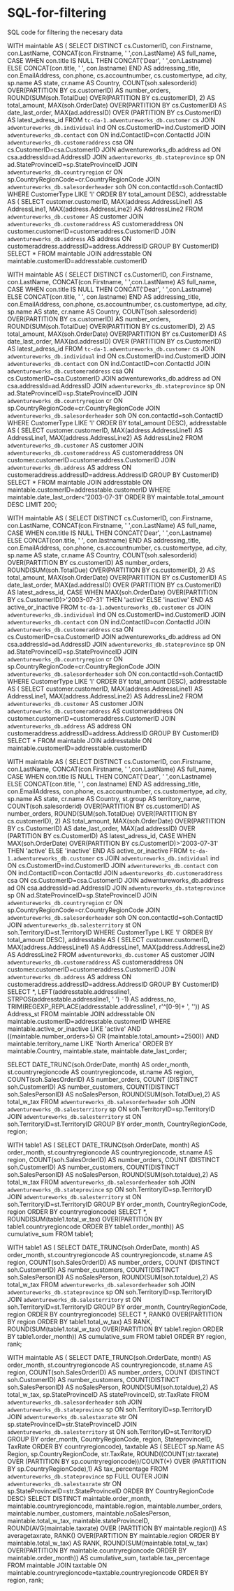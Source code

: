 # SQL-for-filtering
SQL code for filtering the necesary data


WITH
  maintable AS (
  SELECT
    DISTINCT cs.CustomerID,
    con.Firstname,
    con.LastName,
    CONCAT(con.Firstname, ' ',con.LastName) AS full_name,
    CASE
      WHEN con.title IS NULL THEN CONCAT('Dear', ' ',con.Lastname)
    ELSE
    CONCAT(con.title, ' ', con.lastname)
  END
    AS addressing_title,
    con.EmailAddress,
    con.phone,
    cs.accountnumber,
    cs.customertype,
    ad.city,
    sp.name AS state,
    cr.name AS Country,
    COUNT(soh.salesorderid) OVER(PARTITION BY cs.customerID) AS number_orders,
    ROUND(SUM(soh.TotalDue) OVER(PARTITION BY cs.customerID), 2) AS total_amount,
    MAX(soh.OrderDate) OVER(PARTITION BY cs.CustomerID) AS date_last_order,
    MAX(ad.addressID) OVER (PARTITION BY cs.CustomerID) AS latest_adress_id
  FROM
    `tc-da-1.adwentureworks_db.customer` cs
  JOIN
    `adwentureworks_db.individual` ind
  ON
    cs.CustomerID=ind.CustomerID
  JOIN
    `adwentureworks_db.contact` con
  ON
    ind.ContactID=con.ContactId
  JOIN
    `adwentureworks_db.customeraddress` csa
  ON
    cs.CustomerID=csa.CustomerID
  JOIN
    adwentureworks_db.address ad
  ON
    csa.addressId=ad.AddressID
  JOIN
    `adwentureworks_db.stateprovince` sp
  ON
    ad.StateProvinceID=sp.StateProvinceID
  JOIN
    `adwentureworks_db.countryregion` cr
  ON
    sp.CountryRegionCode=cr.CountryRegionCode
  JOIN
    `adwentureworks_db.salesorderheader` soh
  ON
    con.contactId=soh.ContactID
  WHERE
    CustomerType LIKE 'I'
  ORDER BY
    total_amount DESC),
  addresstable AS (
  SELECT
    customer.customerID,
    MAX(address.AddressLine1) AS AddressLine1,
    MAX(address.AddressLine2) AS AddressLine2
  FROM
    `adwentureworks_db.customer` AS customer
  JOIN
    `adwentureworks_db.customeraddress` AS customeraddress
  ON
    customer.customerID=customeraddress.CustomerID
  JOIN
    `adwentureworks_db.address` AS address
  ON
    customeraddress.addressID=address.AddressID
  GROUP BY
    CustomerID)
SELECT
  *
FROM
  maintable
JOIN
  addresstable
ON
  maintable.customerID=addresstable.customerID






WITH
  maintable AS (
  SELECT
    DISTINCT cs.CustomerID,
    con.Firstname,
    con.LastName,
    CONCAT(con.Firstname, ' ',con.LastName) AS full_name,
    CASE
      WHEN con.title IS NULL THEN CONCAT('Dear', ' ',con.Lastname)
    ELSE
    CONCAT(con.title, ' ', con.lastname)
  END
    AS addressing_title,
    con.EmailAddress,
    con.phone,
    cs.accountnumber,
    cs.customertype,
    ad.city,
    sp.name AS state,
    cr.name AS Country,
    COUNT(soh.salesorderid) OVER(PARTITION BY cs.customerID) AS number_orders,
    ROUND(SUM(soh.TotalDue) OVER(PARTITION BY cs.customerID), 2) AS total_amount,
    MAX(soh.OrderDate) OVER(PARTITION BY cs.CustomerID) AS date_last_order,
    MAX(ad.addressID) OVER (PARTITION BY cs.CustomerID) AS latest_adress_id
  FROM
    `tc-da-1.adwentureworks_db.customer` cs
  JOIN
    `adwentureworks_db.individual` ind
  ON
    cs.CustomerID=ind.CustomerID
  JOIN
    `adwentureworks_db.contact` con
  ON
    ind.ContactID=con.ContactId
  JOIN
    `adwentureworks_db.customeraddress` csa
  ON
    cs.CustomerID=csa.CustomerID
  JOIN
    adwentureworks_db.address ad
  ON
    csa.addressId=ad.AddressID
  JOIN
    `adwentureworks_db.stateprovince` sp
  ON
    ad.StateProvinceID=sp.StateProvinceID
  JOIN
    `adwentureworks_db.countryregion` cr
  ON
    sp.CountryRegionCode=cr.CountryRegionCode
  JOIN
    `adwentureworks_db.salesorderheader` soh
  ON
    con.contactId=soh.ContactID
  WHERE
    CustomerType LIKE 'I'
  ORDER BY
    total_amount DESC),
  addresstable AS (
  SELECT
    customer.customerID,
    MAX(address.AddressLine1) AS AddressLine1,
    MAX(address.AddressLine2) AS AddressLine2
  FROM
    `adwentureworks_db.customer` AS customer
  JOIN
    `adwentureworks_db.customeraddress` AS customeraddress
  ON
    customer.customerID=customeraddress.CustomerID
  JOIN
    `adwentureworks_db.address` AS address
  ON
    customeraddress.addressID=address.AddressID
  GROUP BY
    CustomerID)
SELECT
  *
FROM
  maintable
JOIN
  addresstable
ON
  maintable.customerID=addresstable.customerID
WHERE
  maintable.date_last_order<'2003-07-31'
ORDER BY
  maintable.total_amount DESC
LIMIT
  200;







WITH
  maintable AS (
  SELECT
    DISTINCT cs.CustomerID,
    con.Firstname,
    con.LastName,
    CONCAT(con.Firstname, ' ',con.LastName) AS full_name,
    CASE
      WHEN con.title IS NULL THEN CONCAT('Dear', ' ',con.Lastname)
    ELSE
    CONCAT(con.title, ' ', con.lastname)
  END
    AS addressing_title,
    con.EmailAddress,
    con.phone,
    cs.accountnumber,
    cs.customertype,
    ad.city,
    sp.name AS state,
    cr.name AS Country,
    COUNT(soh.salesorderid) OVER(PARTITION BY cs.customerID) AS number_orders,
    ROUND(SUM(soh.TotalDue) OVER(PARTITION BY cs.customerID), 2) AS total_amount,
    MAX(soh.OrderDate) OVER(PARTITION BY cs.CustomerID) AS date_last_order,
    MAX(ad.addressID) OVER (PARTITION BY cs.CustomerID) AS latest_adress_id,
    CASE
      WHEN MAX(soh.OrderDate) OVER(PARTITION BY cs.CustomerID)>'2003-07-31' THEN 'active'
    ELSE
    'inactive'
  END
    AS active_or_inactive
  FROM
    `tc-da-1.adwentureworks_db.customer` cs
  JOIN
    `adwentureworks_db.individual` ind
  ON
    cs.CustomerID=ind.CustomerID
  JOIN
    `adwentureworks_db.contact` con
  ON
    ind.ContactID=con.ContactId
  JOIN
    `adwentureworks_db.customeraddress` csa
  ON
    cs.CustomerID=csa.CustomerID
  JOIN
    adwentureworks_db.address ad
  ON
    csa.addressId=ad.AddressID
  JOIN
    `adwentureworks_db.stateprovince` sp
  ON
    ad.StateProvinceID=sp.StateProvinceID
  JOIN
    `adwentureworks_db.countryregion` cr
  ON
    sp.CountryRegionCode=cr.CountryRegionCode
  JOIN
    `adwentureworks_db.salesorderheader` soh
  ON
    con.contactId=soh.ContactID
  WHERE
    CustomerType LIKE 'I'
  ORDER BY
    total_amount DESC),
  addresstable AS (
  SELECT
    customer.customerID,
    MAX(address.AddressLine1) AS AddressLine1,
    MAX(address.AddressLine2) AS AddressLine2
  FROM
    `adwentureworks_db.customer` AS customer
  JOIN
    `adwentureworks_db.customeraddress` AS customeraddress
  ON
    customer.customerID=customeraddress.CustomerID
  JOIN
    `adwentureworks_db.address` AS address
  ON
    customeraddress.addressID=address.AddressID
  GROUP BY
    CustomerID)
SELECT
  *
FROM
  maintable
JOIN
  addresstable
ON
  maintable.customerID=addresstable.customerID






WITH
  maintable AS (
  SELECT
    DISTINCT cs.CustomerID,
    con.Firstname,
    con.LastName,
    CONCAT(con.Firstname, ' ',con.LastName) AS full_name,
    CASE
      WHEN con.title IS NULL THEN CONCAT('Dear', ' ',con.Lastname)
    ELSE
    CONCAT(con.title, ' ', con.lastname)
  END
    AS addressing_title,
    con.EmailAddress,
    con.phone,
    cs.accountnumber,
    cs.customertype,
    ad.city,
    sp.name AS state,
    cr.name AS Country,
    st.group AS territory_name,
    COUNT(soh.salesorderid) OVER(PARTITION BY cs.customerID) AS number_orders,
    ROUND(SUM(soh.TotalDue) OVER(PARTITION BY cs.customerID), 2) AS total_amount,
    MAX(soh.OrderDate) OVER(PARTITION BY cs.CustomerID) AS date_last_order,
    MAX(ad.addressID) OVER (PARTITION BY cs.CustomerID) AS latest_adress_id,
    CASE
      WHEN MAX(soh.OrderDate) OVER(PARTITION BY cs.CustomerID)>'2003-07-31' THEN 'active'
    ELSE
    'inactive'
  END
    AS active_or_inactive
  FROM
    `tc-da-1.adwentureworks_db.customer` cs
  JOIN
    `adwentureworks_db.individual` ind
  ON
    cs.CustomerID=ind.CustomerID
  JOIN
    `adwentureworks_db.contact` con
  ON
    ind.ContactID=con.ContactId
  JOIN
    `adwentureworks_db.customeraddress` csa
  ON
    cs.CustomerID=csa.CustomerID
  JOIN
    adwentureworks_db.address ad
  ON
    csa.addressId=ad.AddressID
  JOIN
    `adwentureworks_db.stateprovince` sp
  ON
    ad.StateProvinceID=sp.StateProvinceID
  JOIN
    `adwentureworks_db.countryregion` cr
  ON
    sp.CountryRegionCode=cr.CountryRegionCode
  JOIN
    `adwentureworks_db.salesorderheader` soh
  ON
    con.contactId=soh.ContactID
  JOIN
    `adwentureworks_db.salesterritory` st
  ON
    soh.TerritoryID=st.TerritoryID
  WHERE
    CustomerType LIKE 'I'
  ORDER BY
    total_amount DESC),
  addresstable AS (
  SELECT
    customer.customerID,
    MAX(address.AddressLine1) AS AddressLine1,
    MAX(address.AddressLine2) AS AddressLine2
  FROM
    `adwentureworks_db.customer` AS customer
  JOIN
    `adwentureworks_db.customeraddress` AS customeraddress
  ON
    customer.customerID=customeraddress.CustomerID
  JOIN
    `adwentureworks_db.address` AS address
  ON
    customeraddress.addressID=address.AddressID
  GROUP BY
    CustomerID)
SELECT
  *,
  LEFT(addresstable.addressline1, STRPOS(addresstable.addressline1, ' ') -1) AS address_no,
  TRIM(REGEXP_REPLACE(addresstable.addressline1, r'^[0-9]+ ', '')) AS Address_st
FROM
  maintable
JOIN
  addresstable
ON
  maintable.customerID=addresstable.customerID
WHERE
  maintable.active_or_inactive LIKE 'active'
  AND ((maintable.number_orders>5)
    OR (maintable.total_amount>=2500))
  AND maintable.territory_name LIKE 'North America'
ORDER BY
  maintable.Country,
  maintable.state,
  maintable.date_last_order;







SELECT
  DATE_TRUNC(soh.OrderDate, month) AS order_month,
  st.countryregioncode AS countryregioncode,
  st.name AS region,
  COUNT(soh.SalesOrderID) AS number_orders,
  COUNT (DISTINCT soh.CustomerID) AS number_customers,
  COUNT(DISTINCT soh.SalesPersonID) AS noSalesPerson,
  ROUND(SUM(soh.TotalDue),2) AS total_w_tax
FROM
  `adwentureworks_db.salesorderheader` soh
JOIN
  `adwentureworks_db.salesterritory` sp
ON
  soh.TerritoryID=sp.TerritoryID
JOIN
  `adwentureworks_db.salesterritory` st
ON
  soh.TerritoryID=st.TerritoryID
GROUP BY
  order_month,
  CountryRegionCode,
  region;





WITH
  table1 AS (
  SELECT
    DATE_TRUNC(soh.OrderDate, month) AS order_month,
    st.countryregioncode AS countryregioncode,
    st.name AS region,
    COUNT(soh.SalesOrderID) AS number_orders,
    COUNT (DISTINCT soh.CustomerID) AS number_customers,
    COUNT(DISTINCT soh.SalesPersonID) AS noSalesPerson,
    ROUND(SUM(soh.totaldue),2) AS total_w_tax
  FROM
    `adwentureworks_db.salesorderheader` soh
  JOIN
    `adwentureworks_db.stateprovince` sp
  ON
    soh.TerritoryID=sp.TerritoryID
  JOIN
    `adwentureworks_db.salesterritory` st
  ON
    soh.TerritoryID=st.TerritoryID
  GROUP BY
    order_month,
    CountryRegionCode,
    region
  ORDER BY
    countryregioncode)
SELECT
  *,
  ROUND(SUM(table1.total_w_tax) OVER(PARTITION BY table1.countryregioncode ORDER BY table1.order_month)) AS cumulative_sum
FROM
  table1;





WITH
  table1 AS (
  SELECT
    DATE_TRUNC(soh.OrderDate, month) AS order_month,
    st.countryregioncode AS countryregioncode,
    st.name AS region,
    COUNT(soh.SalesOrderID) AS number_orders,
    COUNT (DISTINCT soh.CustomerID) AS number_customers,
    COUNT(DISTINCT soh.SalesPersonID) AS noSalesPerson,
    ROUND(SUM(soh.totaldue),2) AS total_w_tax
  FROM
    `adwentureworks_db.salesorderheader` soh
  JOIN
    `adwentureworks_db.stateprovince` sp
  ON
    soh.TerritoryID=sp.TerritoryID
  JOIN
    `adwentureworks_db.salesterritory` st
  ON
    soh.TerritoryID=st.TerritoryID
  GROUP BY
    order_month,
    CountryRegionCode,
    region
  ORDER BY
    countryregioncode)
SELECT
  *,
  RANK() OVER(PARTITION BY region ORDER BY table1.total_w_tax) AS RANK,
  ROUND(SUM(table1.total_w_tax) OVER(PARTITION BY table1.region ORDER BY table1.order_month)) AS cumulative_sum
FROM
  table1
ORDER BY
  region,
  rank;





WITH
  maintable AS (
  SELECT
    DATE_TRUNC(soh.OrderDate, month) AS order_month,
    st.countryregioncode AS countryregioncode,
    st.name AS region,
    COUNT(soh.SalesOrderID) AS number_orders,
    COUNT (DISTINCT soh.CustomerID) AS number_customers,
    COUNT(DISTINCT soh.SalesPersonID) AS noSalesPerson,
    ROUND(SUM(soh.totaldue),2) AS total_w_tax,
    sp.StateProvinceID AS stateProvinceID,
    str.TaxRate
  FROM
    `adwentureworks_db.salesorderheader` soh
  JOIN
    `adwentureworks_db.stateprovince` sp
  ON
    soh.TerritoryID=sp.TerritoryID
  JOIN
    `adwentureworks_db.salestaxrate` str
  ON
    sp.stateProvinceID=str.StateProvinceID
  JOIN
    `adwentureworks_db.salesterritory` st
  ON
    soh.TerritoryID=st.TerritoryID
  GROUP BY
    order_month,
    CountryRegionCode,
    region,
    StateprovinceID,
    TaxRate
  ORDER BY
    countryregioncode),
  taxtable AS (
  SELECT
    sp.Name AS Region,
    sp.CountryRegionCode,
    str.TaxRate,
    ROUND((COUNT(str.taxrate) OVER (PARTITION BY sp.countryregioncode))/COUNT(*) OVER (PARTITION BY sp.CountryRegionCode),1) AS tax_percentage
  FROM
    `adwentureworks_db.stateprovince` sp
  FULL OUTER JOIN
    `adwentureworks_db.salestaxrate` str
  ON
    sp.StateProvinceID=str.StateProvinceID
  ORDER BY
    CountryRegionCode DESC)
SELECT
  DISTINCT maintable.order_month,
  maintable.countryregioncode,
  maintable.region,
  maintable.number_orders,
  maintable.number_customers,
  maintable.noSalesPerson,
  maintable.total_w_tax,
  maintable.stateProvinceID,
  ROUND(AVG(maintable.taxrate) OVER (PARTITION BY maintable.region)) AS averagetaxrate,
  RANK() OVER(PARTITION BY maintable.region ORDER BY maintable.total_w_tax) AS RANK,
  ROUND(SUM(maintable.total_w_tax) OVER(PARTITION BY maintable.countryregioncode ORDER BY maintable.order_month)) AS cumulative_sum,
  taxtable.tax_percentage
FROM
  maintable
JOIN
  taxtable
ON
  maintable.countryregioncode=taxtable.countryregioncode
ORDER BY
  region,
  rank;
